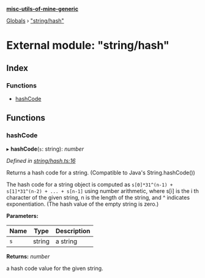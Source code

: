 **[misc-utils-of-mine-generic](../README.md)**

[Globals](../globals.md) › ["string/hash"](_string_hash_.md)

# External module: "string/hash"

## Index

### Functions

* [hashCode](_string_hash_.md#hashcode)

## Functions

###  hashCode

▸ **hashCode**(`s`: string): *number*

*Defined in [string/hash.ts:16](https://github.com/cancerberoSgx/misc-utils-of-mine/blob/690a954/misc-utils-of-mine-generic/src/string/hash.ts#L16)*

Returns a hash code for a string.
(Compatible to Java's String.hashCode())

The hash code for a string object is computed as
    `s[0]*31^(n-1) + s[1]*31^(n-2) + ... + s[n-1]`
using number arithmetic, where s[i] is the i th character
of the given string, n is the length of the string,
and ^ indicates exponentiation.
(The hash value of the empty string is zero.)

**Parameters:**

Name | Type | Description |
------ | ------ | ------ |
`s` | string | a string |

**Returns:** *number*

a hash code value for the given string.